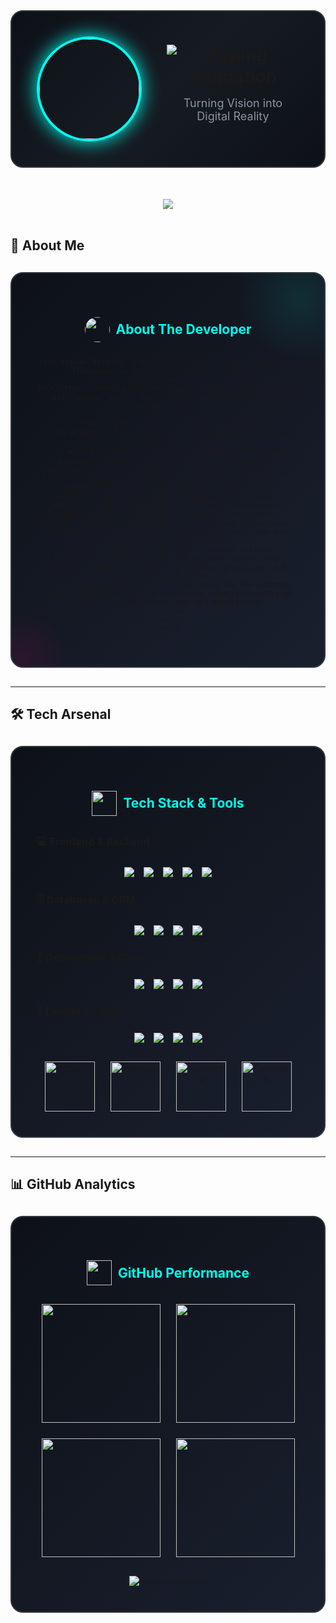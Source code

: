 <!-- 🌐 ULTIMATE GITHUB PROFILE README FOR OM SINGH CHOUHAN -->

<div align="center">

<!-- Animated Header with Large GIF -->
<div style="display: flex; align-items: center; justify-content: center; gap: 40px; margin-bottom: 50px; padding: 40px; background: linear-gradient(135deg, #0d1117 0%, #161b22 50%, #0d1117 100%); border-radius: 20px; border: 2px solid #30363d;">
  <img src="https://i.gifer.com/4I9G.gif" alt="Coding GIF" width="160" height="160" style="border-radius: 50%; border: 4px solid #00fff0; box-shadow: 0 0 30px #00fff0;" />
  <div style="max-width: 600px;">
    <h1 align="center" style="margin: 0;">
      <img src="https://readme-typing-svg.herokuapp.com?font=Fira+Code&size=36&pause=1000&color=00FFF0&center=true&vCenter=true&width=600&lines=Hey+👋+I'm+Om+Singh+Chouhan;Full-Stack+Engineer;Next.js+%7C+React+%7C+Node.js+%7C+Prisma;Building+SaaS+%26+Realtime+Apps;Crafting+Clean+%26+Scalable+Web+Ecosystems" alt="Typing Animation" />
    </h1>
    <p style="color: #8b949e; font-size: 18px; margin-top: 15px;">Turning Vision into Digital Reality</p>
  </div>
</div>

<!-- Animated Banner -->
<img src="https://capsule-render.vercel.app/api?type=waving&color=00fff0&height=150&section=header&animation=scale&duration=1&fontSize=50&fontColor=ffffff&reversal=true" />

</div>

<br>

## 🚀 About Me

<div align="center" style="background: linear-gradient(135deg, #0d1117 0%, #1a1f2e 100%); padding: 40px; border-radius: 20px; border: 2px solid #30363d; margin: 30px 0; position: relative; overflow: hidden;">
  
  <!-- Animated Background Elements -->
  <div style="position: absolute; top: -60px; right: -60px; width: 200px; height: 200px; background: radial-gradient(circle, #00fff0 0%, transparent 70%); opacity: 0.1; border-radius: 50%;"></div>
  <div style="position: absolute; bottom: -60px; left: -60px; width: 150px; height: 150px; background: radial-gradient(circle, #ff007f 0%, transparent 70%); opacity: 0.1; border-radius: 50%;"></div>
  
  <div style="position: relative; z-index: 1;">
    <h2 style="color: #00fff0; margin-bottom: 25px; display: flex; align-items: center; justify-content: center; gap: 10px;">
      <img src="https://media.giphy.com/media/qgQUggAC3Pfv687qPC/giphy.gif" width="40" height="40" style="border-radius: 50%;"> 
      About The Developer
    </h2>
    
    <div style="display: flex; align-items: center; gap: 40px; flex-wrap: wrap; justify-content: center;">
      <img src="https://media.giphy.com/media/L1R1tvI9svkIWwpV4r/giphy.gif" alt="Coding" width="140" height="140" style="border-radius: 15px;">
      
      <div style="flex: 1; min-width: 320px;">
        <p align="justify" style="color: #c9d1d9; line-height: 1.8; font-size: 16px;">
          💻 I'm a <strong style="color: #00fff0;">Full-Stack Engineer</strong> passionate about crafting high-performance SaaS systems and scalable architectures.<br>
          🚀 My expertise lies in <strong style="color: #00fff0;">React</strong>, <strong style="color: #00fff0;">Next.js</strong>, <strong style="color: #00fff0;">TypeScript</strong>, <strong style="color: #00fff0;">Node.js</strong>, <strong style="color: #00fff0;">Tailwind CSS</strong>, and <strong style="color: #00fff0;">Prisma</strong>, focusing on clean code and developer-centric design.<br>
          🧠 I approach development as both <strong style="color: #00fff0;">art and engineering</strong>, where every decision reflects purpose, precision, and performance.<br>
          🌐 Beyond the stack, I love exploring how <strong style="color: #00fff0;">AI and human creativity</strong> intersect to shape next-gen web experiences.
        </p>
      </div>
    </div>
  </div>
</div>

---

## 🛠️ Tech Arsenal

<div style="background: linear-gradient(135deg, #0d1117 0%, #1a1f2e 100%); padding: 40px; border-radius: 20px; border: 2px solid #30363d; margin: 30px 0;">

<div align="center">
  <h2 style="color: #00fff0; margin-bottom: 30px; display: flex; align-items: center; justify-content: center; gap: 10px;">
    <img src="https://media.giphy.com/media/ln7z2eWriiQAllfVcn/giphy.gif" width="40" height="40"> 
    Tech Stack & Tools
  </h2>
</div>

### 💻 Frontend & Backend
<div align="center" style="margin: 25px 0; display: flex; flex-wrap: wrap; gap: 15px; justify-content: center;">
  <img src="https://img.shields.io/badge/React-20232A?style=for-the-badge&logo=react&logoColor=61DAFB&labelColor=000000&border=1px%20solid%20%2300fff0"/>
  <img src="https://img.shields.io/badge/Next.js-000000?style=for-the-badge&logo=next.js&logoColor=white&labelColor=000000&border=1px%20solid%20%2300fff0"/>
  <img src="https://img.shields.io/badge/TypeScript-007ACC?style=for-the-badge&logo=typescript&logoColor=white&labelColor=007ACC&border=1px%20solid%20%2300fff0"/>
  <img src="https://img.shields.io/badge/Node.js-339933?style=for-the-badge&logo=nodedotjs&logoColor=white&labelColor=339933&border=1px%20solid%20%2300fff0"/>
  <img src="https://img.shields.io/badge/Tailwind_CSS-38B2AC?style=for-the-badge&logo=tailwind-css&logoColor=white&labelColor=38B2AC&border=1px%20solid%20%2300fff0"/>
</div>

### 🗄️ Databases & ORM
<div align="center" style="margin: 25px 0; display: flex; flex-wrap: wrap; gap: 15px; justify-content: center;">
  <img src="https://img.shields.io/badge/MongoDB-47A248?style=for-the-badge&logo=mongodb&logoColor=white&labelColor=47A248&border=1px%20solid%20%2300fff0"/>
  <img src="https://img.shields.io/badge/PostgreSQL-316192?style=for-the-badge&logo=postgresql&logoColor=white&labelColor=316192&border=1px%20solid%20%2300fff0"/>
  <img src="https://img.shields.io/badge/Prisma-2D3748?style=for-the-badge&logo=prisma&logoColor=white&labelColor=2D3748&border=1px%20solid%20%2300fff0"/>
  <img src="https://img.shields.io/badge/GraphQL-E10098?style=for-the-badge&logo=graphql&logoColor=white&labelColor=E10098&border=1px%20solid%20%2300fff0"/>
</div>

### 🚀 Deployment & Cloud
<div align="center" style="margin: 25px 0; display: flex; flex-wrap: wrap; gap: 15px; justify-content: center;">
  <img src="https://img.shields.io/badge/Vercel-000000?style=for-the-badge&logo=vercel&logoColor=white&labelColor=000000&border=1px%20solid%20%2300fff0"/>
  <img src="https://img.shields.io/badge/Netlify-00C7B7?style=for-the-badge&logo=netlify&logoColor=white&labelColor=00C7B7&border=1px%20solid%20%2300fff0"/>
  <img src="https://img.shields.io/badge/AWS-232F3E?style=for-the-badge&logo=amazon-aws&logoColor=white&labelColor=232F3E&border=1px%20solid%20%2300fff0"/>
  <img src="https://img.shields.io/badge/Docker-2496ED?style=for-the-badge&logo=docker&logoColor=white&labelColor=2496ED&border=1px%20solid%20%2300fff0"/>
</div>

### 🎨 Design & Tools
<div align="center" style="margin: 25px 0; display: flex; flex-wrap: wrap; gap: 15px; justify-content: center;">
  <img src="https://img.shields.io/badge/Figma-F24E1E?style=for-the-badge&logo=figma&logoColor=white&labelColor=F24E1E&border=1px%20solid%20%2300fff0"/>
  <img src="https://img.shields.io/badge/VS_Code-007ACC?style=for-the-badge&logo=visual-studio-code&logoColor=white&labelColor=007ACC&border=1px%20solid%20%2300fff0"/>
  <img src="https://img.shields.io/badge/Git-F05032?style=for-the-badge&logo=git&logoColor=white&labelColor=F05032&border=1px%20solid%20%2300fff0"/>
  <img src="https://img.shields.io/badge/GitHub-181717?style=for-the-badge&logo=github&logoColor=white&labelColor=181717&border=1px%20solid%20%2300fff0"/>
</div>

<!-- Tech GIF Showcase -->
<div align="center" style="margin-top: 30px; display: flex; justify-content: center; gap: 25px; flex-wrap: wrap;">
  <img src="https://media.giphy.com/media/juua9i2c2fA0AIp2iq/giphy.gif" alt="React" width="80" height="80">
  <img src="https://media.giphy.com/media/kdFc8fubgS31b8DsVu/giphy.gif" alt="Node.js" width="80" height="80">
  <img src="https://media.giphy.com/media/fsEaZldNC8A1PJ3mwp/giphy.gif" alt="TypeScript" width="80" height="80">
  <img src="https://media.giphy.com/media/Sr8xDpMwVKOHUWDVRD/giphy.gif" alt="Database" width="80" height="80">
</div>

</div>

---

## 📊 GitHub Analytics

<div style="background: linear-gradient(135deg, #0d1117 0%, #1a1f2e 100%); padding: 40px; border-radius: 20px; border: 2px solid #30363d; margin: 30px 0;">

<div align="center">
  <h2 style="color: #00fff0; margin-bottom: 30px; display: flex; align-items: center; justify-content: center; gap: 10px;">
    <img src="https://media.giphy.com/media/du3J3cXyzhj75IOgvA/giphy.gif" width="40" height="40"> 
    GitHub Performance
  </h2>
</div>

<!-- GitHub Stats Cards -->
<div style="display: flex; justify-content: center; gap: 25px; flex-wrap: wrap; margin-bottom: 25px;">
  <a href="https://github.com/om-singh-ui">
    <img height="190em" src="https://github-readme-stats.vercel.app/api?username=om-singh-ui&show_icons=true&theme=radical&hide_border=true&include_all_commits=true&count_private=true&bg_color=0d1117&title_color=00fff0&icon_color=ff007f&text_color=ffffff&border_radius=15" />
  </a>
  <a href="https://github.com/om-singh-ui">
    <img height="190em" src="https://github-readme-streak-stats.herokuapp.com?user=om-singh-ui&theme=radical&hide_border=true&background=0d1117&ring=00fff0&fire=ff007f&currStreakLabel=00fff0&dates=ffffff&border_radius=15" />
  </a>
</div>

<!-- Top Languages & Activity Graph -->
<div style="display: flex; justify-content: center; gap: 25px; flex-wrap: wrap;">
  <a href="https://github.com/om-singh-ui">
    <img height="190em" src="https://github-readme-stats.vercel.app/api/top-langs/?username=om-singh-ui&layout=compact&theme=radical&hide_border=true&bg_color=0d1117&title_color=00fff0&text_color=ffffff&border_radius=15&langs_count=8" />
  </a>
  <img src="https://github-readme-activity-graph.vercel.app/graph?username=om-singh-ui&theme=react-dark&bg_color=0d1117&hide_border=true&color=00fff0&line=ff007f&point=00fff0&area=true&area_color=00fff0&border_radius=15" height="190" />
</div>

<!-- Contribution Snake -->
<div align="center" style="margin-top: 30px;">
  <img src="https://github.com/om-singh-ui/om-singh-ui/blob/output/github-contribution-grid-snake.svg" alt="Snake animation" />
</div>

</div>
